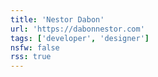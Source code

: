 ```yaml
---
title: 'Nestor Dabon'
url: 'https://dabonnestor.com'
tags: ['developer', 'designer']
nsfw: false
rss: true
---
```

